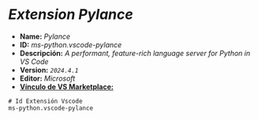 <!-- Autor: Daniel Benjamin Perez Morales -->
<!-- GitHub: https://github.com/DanielBenjaminPerezMoralesDev13 -->
<!-- GitLab: https://gitlab.com/DanielBenjaminPerezMoralesDev13 -->
<!-- Correo electrónico: danielperezdev@proton.me -->

# ***Extension Pylance***

- **Name:** *Pylance*
- **ID:** *ms-python.vscode-pylance*
- **Descripción:** *A performant, feature-rich language server for Python in VS Code*
- **Version:** *`2024.4.1`*
- **Editor:** *Microsoft*
- **[Vínculo de VS Marketplace:](https://marketplace.visualstudio.com/items?itemName=ms-python.vscode-pylance "https://marketplace.visualstudio.com/items?itemName=ms-python.vscode-pylance")**

```plaintext
# Id Extensión Vscode
ms-python.vscode-pylance
```
